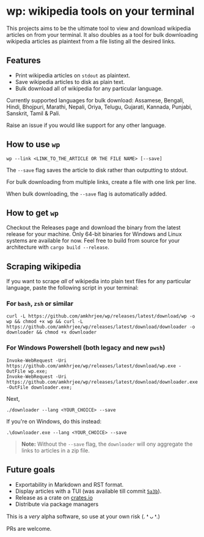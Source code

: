 # wp: wikipedia tools on your terminal

This projects aims to be the ultimate tool to view and download wikipedia articles on from your terminal. It also doubles as a tool for bulk downloading wikipedia articles as plaintext from a file listing all the desired links.

## Features

-  Print wikipedia articles on `stdout` as plaintext.
-  Save wikipedia articles to disk as plain text.
- Bulk download all of wikipedia for any particular language.

Currently supported languages for bulk download: Assamese, Bengali, Hindi, Bhojpuri, Marathi, Nepali, Oriya, Telugu, Gujarati, Kannada, Punjabi, Sanskrit, Tamil & Pali.

Raise an issue if you would like support for any other language.

## How to use `wp`

```
wp --link <LINK_TO_THE_ARTICLE OR THE FILE NAME> [--save]
```

The `--save` flag saves the article to disk rather than outputting to stdout.

For bulk downloading from multiple links, create a file with one link per line.

When bulk downloading, the `--save` flag is automatically added.

## How to get `wp`

Checkout the Releases page and download the binary from the latest release for your machine. Only 64-bit binaries for Windows and Linux systems are available for now. Feel free to build from source for your architecture with `cargo build --release`.

## Scraping wikipedia

If you want to scrape *all* of wikipedia into plain text files for any particular language, paste the following script in your terminal:

### For `bash`, `zsh` or similar
```
curl -L https://github.com/amkhrjee/wp/releases/latest/download/wp -o wp && chmod +x wp && curl -L https://github.com/amkhrjee/wp/releases/latest/download/downloader -o downloader && chmod +x downloader
```
### For Windows Powershell (both legacy and new `pwsh`)
```
Invoke-WebRequest -Uri https://github.com/amkhrjee/wp/releases/latest/download/wp.exe -OutFile wp.exe;
Invoke-WebRequest -Uri https://github.com/amkhrjee/wp/releases/latest/download/downloader.exe -OutFile downloader.exe;
```

Next,

```
./downloader --lang <YOUR_CHOICE> --save
```
If you're on  Windows, do this instead:

```
.\downloader.exe --lang <YOUR_CHOICE> --save
```

> **Note:** Without the `--save` flag, the `downloader` will ony aggregate the links to articles in a zip file.

## Future goals

- Exportability in Markdown and RST format.
- Display articles with a TUI (was available till commit [`5a3b`](https://github.com/amkhrjee/wp/tree/5a3b0c3b85e46fa6cd933af5d3ea36b3ac1d1a0d)).
- Release as a crate on [crates.io](https://crates.io)
- Distribute via package managers



This is a *very* alpha software, so use at your own risk (. ❛ ᴗ ❛.)

PRs are welcome. 